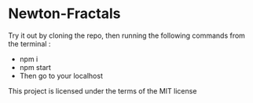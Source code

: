 # Newton-Fractals


Try it out by cloning the repo, then running the following commands from the terminal :
- npm i
- npm start
- Then go to your localhost

This project is licensed under the terms of the MIT license
